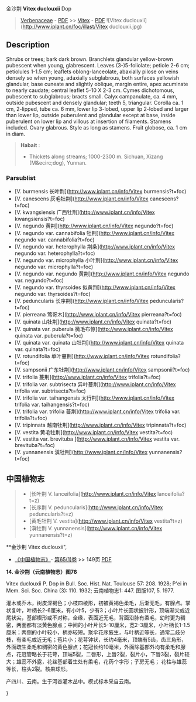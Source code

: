 金沙荆 **Vitex duclouxii** Dop

> [Verbenaceae](http://www.iplant.cn/info/Verbenaceae?t=foc) - [PDF](http://www.iplant.cn/foc/pdf/Verbenaceae.pdf) >> [Vitex](http://www.iplant.cn/info/Vitex?t=foc) - [PDF](http://www.iplant.cn/foc/pdf/Vitex.pdf)
![Vitex duclouxii](http://www.iplant.cn/foc/illast/Vitex duclouxii.jpg)

## Description

Shrubs or trees; bark dark brown. Branchlets glandular yellow-brown pubescent when young, glabrescent. Leaves (3-)5-foliolate; petiole 2-6 cm; petiolules 1-1.5 cm; leaflets oblong-lanceolate, abaxially pilose on veins densely so when young, adaxially subglabrous, both surfaces yellowish glandular, base cuneate and slightly oblique, margin entire, apex acuminate to nearly caudate; central leaflet 5-10 X  2-3 cm. Cymes dichotomous, pubescent to subglabrous; bracts small. Calyx campanulate, ca. 4 mm, outside pubescent and densely glandular; teeth 5, triangular.  Corolla ca. 1 cm, 2-lipped, tube ca. 6 mm, lower lip 3-lobed, upper lip 2-lobed and larger than lower lip, outside puberulent and glandular except at base, inside puberulent on lower lip and villous at insertion of filaments. Stamens included. Ovary glabrous. Style as long as stamens. Fruit globose, ca. 1 cm in diam.


> **Habait** : 
>* Thickets along streams; 1000-2300 m. Sichuan, Xizang (M&amp;ecirc;dog), Yunnan.<BR>



### Parsublist

* [V.  burmensis  长叶荆](http://www.iplant.cn/info/Vitex burmensis?t=foc)
* [V.  canescens  灰毛牡荆](http://www.iplant.cn/info/Vitex canescens?t=foc)
* [V.  kwangsiensis  广西牡荆](http://www.iplant.cn/info/Vitex kwangsiensis?t=foc)
* [V.  negundo  黄荆](http://www.iplant.cn/info/Vitex negundo?t=foc)
* [V.  negundo var. cannabifolia  牡荆](http://www.iplant.cn/info/Vitex negundo var. cannabifolia?t=foc)
* [V.  negundo var. heterophylla  荆条](http://www.iplant.cn/info/Vitex negundo var. heterophylla?t=foc)
* [V.  negundo var. microphylla  小叶荆](http://www.iplant.cn/info/Vitex negundo var. microphylla?t=foc)
* [V.  negundo var. negundo  黄荆](http://www.iplant.cn/info/Vitex negundo var. negundo?t=foc)
* [V.  negundo var. thyrsoides  拟黄荆](http://www.iplant.cn/info/Vitex negundo var. thyrsoides?t=foc)
* [V.  peduncularis  长序荆](http://www.iplant.cn/info/Vitex peduncularis?t=foc)
* [V.  pierreana  莺哥木](http://www.iplant.cn/info/Vitex pierreana?t=foc)
* [V.  quinata  山牡荆](http://www.iplant.cn/info/Vitex quinata?t=foc)
* [V.  quinata var. puberula  微毛布惊](http://www.iplant.cn/info/Vitex quinata var. puberula?t=foc)
* [V.  quinata var. quinata  山牡荆](http://www.iplant.cn/info/Vitex quinata var. quinata?t=foc)
* [V.  rotundifolia  单叶蔓荆](http://www.iplant.cn/info/Vitex rotundifolia?t=foc)
* [V.  sampsonii  广东牡荆](http://www.iplant.cn/info/Vitex sampsonii?t=foc)
* [V.  trifolia  蔓荆](http://www.iplant.cn/info/Vitex trifolia?t=foc)
* [V.  trifolia var. subtrisecta  异叶蔓荆](http://www.iplant.cn/info/Vitex trifolia var. subtrisecta?t=foc)
* [V.  trifolia var. taihangensis  太行荆](http://www.iplant.cn/info/Vitex trifolia var. taihangensis?t=foc)
* [V.  trifolia var. trifolia  蔓荆](http://www.iplant.cn/info/Vitex trifolia var. trifolia?t=foc)
* [V.  tripinnata  越南牡荆](http://www.iplant.cn/info/Vitex tripinnata?t=foc)
* [V.  vestita  黄毛牡荆](http://www.iplant.cn/info/Vitex vestita?t=foc)
* [V.  vestita var. brevituba  ](http://www.iplant.cn/info/Vitex vestita var. brevituba?t=foc)
* [V.  yunnanensis  滇牡荆](http://www.iplant.cn/info/Vitex yunnanensis?t=foc)


## 中国植物志

> * [长叶荆  V.  lanceifolia](http://www.iplant.cn/info/Vitex lanceifolia?t=z)
> * [长序荆  V.  peduncularis](http://www.iplant.cn/info/Vitex peduncularis?t=z)
> * [黄毛牡荆  V.  vestita](http://www.iplant.cn/info/Vitex vestita?t=z)
> * [滇牡荆  V.  yunnanensis](http://www.iplant.cn/info/Vitex yunnanensis?t=z)


**金沙荆 Vitex duclouxii",



* [《中国植物志》](http://www.iplant.cn/frps)- [第65(1)卷](http://www.iplant.cn/frps/vol/65(1)) >> 149页 [PDF](http://www.iplant.cn/frps/pdf/65(1)/149.pdf)


**14. 金沙荆（云南植物志）图76**

Vitex duclouxii P. Dop in Bull. Soc. Hist. Nat. Toulouse 57: 208. 1928; P'ei in Mem. Sci. Soc. China (3): 110. 1932; 云南植物志1: 447. 图版107, 5. 1977.

灌木或乔木，树皮深褐色；小枝四棱形，初被黄褐色柔毛，后渐无毛，有腺点。掌状复叶，叶柄长2-6厘米，有小叶5，少有3；小叶片长圆状披针形，顶端渐尖或近尾状尖，基部楔形或不对称，全缘，表面近无毛，背面沿脉有柔毛，幼时更为稠密，两面都有淡黄色腺点；中间的小叶片长5-10厘米，宽2-3厘米，小叶柄长1-1.5厘米；两侧的小叶较小，柄亦较短。聚伞花序腋生，与叶柄近等长，通常二歧分枝，有柔毛或近无毛；苞片小；花萼钟状，长约4毫米，顶端有5齿，齿三角形，外面疏生柔毛和稠密的黄色腺点；花冠长约10毫米，外面除基部外均有柔毛和腺点，花冠管略长于花萼，顶端5裂，二唇形，上唇2裂，裂片小，下唇3裂，裂片较大；雄蕊不外露，花丝基部着生处有柔毛，花药个字形；子房无毛； 花柱与雄蕊等长，柱头2裂。核果球形。

产四川、云南。生于河谷灌木丛中。模式标本采自云南。



}